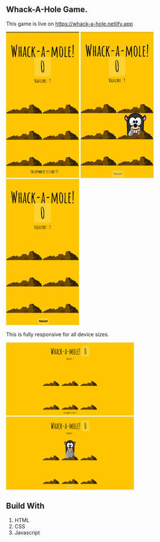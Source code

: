 ## Whack-A-Hole Game.

This game is live on https://whack-a-hole.netlify.app

<img src='img/Screenshot1.jpg' width='200px' height='400px'> <img src='img/Screenshot3.jpg' width='200px' height='400px'> <img src='img/Screenshot2.jpg' width='200px' height='400px'>

This is fully responsive for all device sizes.

<img src='img/Screenshot4.png' width='350px' height='200px'> <img src='img/Screenshot5.png' width='350px' height='200px'>

## Build With

1. HTML
2. CSS
3. Javascript
